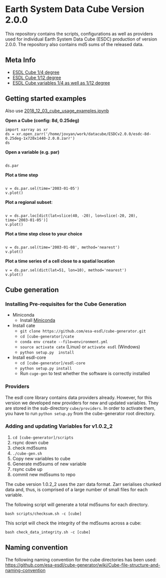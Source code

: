 # Earth System Data Cube Version 2.0.0

This repository contains the scripts, configurations as well as providers used for individual Earth System Data Cube (ESDC) production of version 2.0.0. 
The repository also contains md5 sums of the released data.

## Meta Info

- [ESDL Cube 1/4 degree](metainfo/ESDL_metadata_cube_low.csv)
- [ESDL Cube 1/12 degree](metainfo/ESDL_metadata_cube_high.csv)
- [ESDL Cube variables 1/4 as well as 1/12 degree](metainfo/ESDL_metadata_variables.csv)


## Getting started examples

Also use  [2018_12_03_cube_usage_examples.ipynb](2018_12_03_cube_usage_examples.ipynb)

__Open a Cube (config: 8d, 0.25deg)__

```{python}
import xarray as xr
ds = xr.open_zarr('/home/jovyan/work/datacube/ESDCv2.0.0/esdc-8d-0.25deg-1x720x1440-2.0.0.zarr')
ds
```


__Open a variable (e.g. par)__

```

ds.par

```

__Plot a time step__

```

v = ds.par.sel(time='2003-01-05')
v.plot()

```

__Plot a regional subset__:

```

v = ds.par.loc[dict(lat=slice(40, -20), lon=slice(-20, 20), time='2003-01-05')]
v.plot()
```


__Plot a time step close to your choice__

```

v = ds.par.sel(time='2003-01-08', method='nearest')
v.plot()

```


__Plot a time series of a cell close to a spatial location__


```
v = ds.par.sel(dict(lat=51, lon=10), method='nearest')
v.plot()

```


## Cube generation
### Installing Pre-requisites for the Cube Generation

* Miniconda
  * Install [Miniconda](https://conda.io/miniconda.html)
* Install cate
  * `git clone https://github.com/esa-esdl/cube-generator.git`
  * `cd [cube-generator]/cate`
  * `conda env create --file=environment.yml`
  * `source activate cate` (Linux) or `activate esdl` (Windows)
  * `python setup.py  install`
* Install esdl-core
  * `cd [cube-generator]/esdl-core`
  * `python setup.py install`
  * Run `cuge-gen` to test whether the software is correctly installed

### Providers

The esdl core library contains data providers already. However, for this version we developed new
providers for new and updated variables. They are stored in the sub-directory `cube/providers`. In order
to activate them, you have to run `python setup.py` from the cube-generator root directory. 

### Adding and updating Variables for v1.0.2_2

1. `cd [cube-generator]/scripts`
2. rsync down cube
3. check md5sums
4. `./cube-gen.sh`
5. Copy new variables to cube
6. Generate md5sums of new variable
7. rsync cube up
8. commit new md5sums to repo

The cube version 1.0.2_2 uses the zarr data format. Zarr serialises chunked
data and, thus, is comprised of a large number of small files for each variable.

The following script will generate a total md5sums for each directory.

```
bash scripts/checksum.sh -c [cube]
```

This script will check the integrity of the md5sums across a cube:

```
bash check_data_integrity.sh -c [cube]
```

## Naming convention

The following naming convention for the cube directories has been used: https://github.com/esa-esdl/cube-generator/wiki/Cube-file-structure-and-naming-convention


